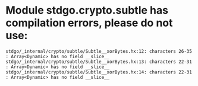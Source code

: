 # Module stdgo.crypto.subtle has compilation errors, please do not use:
```
stdgo/_internal/crypto/subtle/Subtle__xorBytes.hx:12: characters 26-35 : Array<Dynamic> has no field __slice__
stdgo/_internal/crypto/subtle/Subtle__xorBytes.hx:13: characters 22-31 : Array<Dynamic> has no field __slice__
stdgo/_internal/crypto/subtle/Subtle__xorBytes.hx:14: characters 22-31 : Array<Dynamic> has no field __slice__

```

